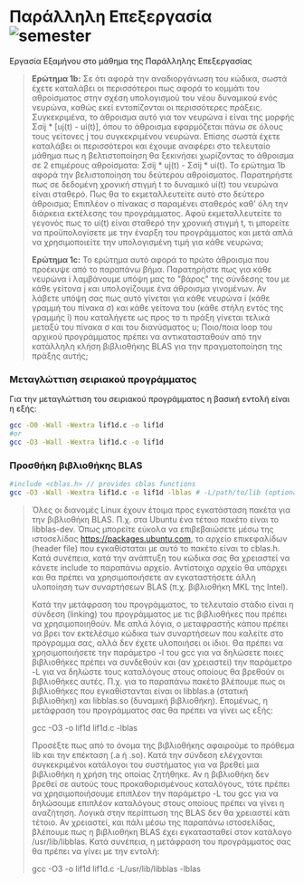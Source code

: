 # Παράλληλη Επεξεργασία   ![semester](https://img.shields.io/badge/Spring%20Semester-2017--2018-green.svg)

Εργασία Εξαμήνου στο μάθημα της Παράλληλης Επεξεργασίας

> **Ερώτημα 1b:** Σε ότι αφορά την αναδιοργάνωση του κώδικα, σωστά έχετε καταλάβει οι περισσότεροι πως αφορά το κομμάτι του αθροίσματος στην σχέση υπολογισμού του νέου δυναμικού ενός νευρώνα, καθώς εκεί εντοπίζονται οι περισσότερες πράξεις. Συγκεκριμένα, το άθροισμα αυτό για τον νευρώνα i είναι της μορφής Σσij * [uj(t) - ui(t)], όπου το άθροισμα εφαρμόζεται πάνω σε όλους τους γείτονες j του συγκεκριμένου νευρώνα. Επίσης σωστά έχετε καταλάβει οι περισσότεροι και έχουμε αναφέρει στο τελευταίο μάθημα  πως η βελτιστοποίηση θα ξεκινήσει χωρίζοντας το άθροισμα σε 2 επιμέρους αθροίσματα: Σσij * uj(t) - Σσij * ui(t). Το ερώτημα 1b αφορά την βελιστοποίηση του δεύτερου αθροίσματος. Παρατηρήστε πως σε δεδομένη χρονική στιγμή t το δυναμικό ui(t) του νευρώνα είναι σταθερό. Πως θα το εκμεταλλευτείτε αυτό στο δεύτερο άθροισμα; Επιπλέον ο πίνακας σ παραμένει σταθερός καθ' όλη την διάρκεια εκτέλεσης του προγράμματος. Αφού εκμεταλλευτείτε το γεγονός πως το ui(t) είναι σταθερό την χρονική στιγμή t, τι μπορείτε να προϋπολογίσετε με την έναρξη του προγράμματος και μετά απλά να χρησιμοποιείτε την υπολογισμένη τιμή για κάθε νευρώνα;
>
> **Ερώτημα 1c:** Το ερώτημα αυτό αφορά το πρώτο άθροισμα που προέκυψε από το παραπάνω βήμα. Παρατηρήστε πως για κάθε νευρώνα i λαμβάνουμε υπόψη μας το "βάρος" της σύνδεσης του με κάθε γείτονα j και υπολογίζουμε ένα άθροισμα γινομένων. Αν λάβετε υπόψη σας πως αυτό γίνεται για κάθε νευρώνα i (κάθε γραμμή του πίνακα σ) και κάθε γείτονα του (κάθε στήλη εντός της γραμμής i) που καταλήγετε ως προς το τι πράξη γίνεται τελικά μεταξύ του πίνακα σ και του διανύσματος u; Ποιο/ποια loop του αρχικού προγράμματος πρέπει να αντικατασταθούν από την κατάλληλη κλήση βιβλιοθήκης BLAS για την πραγματοποίηση της πράξης αυτής;

### Μεταγλώττιση σειριακού προγράμματος

Για την μεταγλώττιση του σειριακού προγράμματος η βασική εντολή είναι η εξής:

```sh
gcc -O0 -Wall -Wextra lif1d.c -ο lif1d
#or
gcc -O3 -Wall -Wextra lif1d.c -ο lif1d
```

### Προσθήκη βιβλιοθήκης BLAS

```sh
#include <cblas.h> // provides cblas functions
gcc -O3 -Wall -Wextra lif1d.c -ο lif1d -lblas # -L/path/to/lib (optional)
```

> Όλες οι διανομές Linux έχουν έτοιμα προς εγκατάσταση πακέτα για την βιβλιοθήκη BLAS. Π.χ. στα Ubuntu ένα τέτοιο πακέτο είναι το libblas-dev. Όπως μπορείτε εύκολα να επιβεβαιώσετε μέσω της ιστοσελίδας https://packages.ubuntu.com, το αρχείο επικεφαλίδων (header file) που εγκαθίσταται με αυτό το πακέτο είναι το cblas.h. Κατά συνέπεια, κατά την ανάπτυξη του κώδικα σας θα χρειαστεί να κάνετε include το παραπάνω αρχείο. Αντίστοιχο αρχείο θα υπάρχει και θα πρέπει να χρησιμοποιήσετε αν εγκαταστήσετε άλλη υλοποίηση των συναρτήσεων BLAS (π.χ. βιβλιοθήκη MKL της Intel).
>
> Κατά την μετάφραση του προγράμματος, το τελευταίο στάδιο είναι η σύνδεση (linking) του προγράμματος με τις βιβλιοθήκες που πρέπει να χρησιμοποιηθούν. Με απλά λόγια, ο μεταφραστής κάπου πρέπει να βρει τον εκτελέσιμο κώδικα των συναρτήσεων που καλείτε στο πρόγραμμα σας, αλλά δεν έχετε υλοποιήσει οι ίδιοι. Θα πρέπει να χρησιμοποιήσετε την παράμετρο -l του gcc για να δηλώσετε ποιες βιβλιοθήκες πρέπει να συνδεθούν και (αν χρειαστεί) την παράμετρο -L για να δηλώστε τους καταλόγους στους οποίους θα βρεθούν οι βιβλιοθήκες αυτές. Π.χ. για το παραπάνω πακέτο βλέπουμε πως οι βιβλιοθήκες που εγκαθίστανται είναι οι libblas.a (στατική βιβλιοθήκη) και libblas.so (δυναμική βιβλιοθήκη). Επομένως, η μετάφραση του προγράμματος σας θα πρέπει να γίνει ως εξής:
>
> gcc -O3 -o lif1d lif1d.c -lblas
>
> Προσέξτε πως από το όνομα της βιβλιοθήκης αφαιρούμε το πρόθεμα lib και την επέκταση (.a ή .so). Κατά την σύνδεση ελέγχονται συγκεκριμένοι κατάλογοι του συστήματος για να βρεθεί μια βιβλιοθήκη η χρήση της οποίας ζητήθηκε. Αν η βιβλιοθήκη δεν βρεθεί σε αυτούς τους προκαθορισμένους καταλόγους, τότε πρέπει να χρησιμοποιήσουμε επιπλέον την παράμετρο -L του gcc για να δηλώσουμε επιπλέον καταλόγους στους οποίους πρέπει να γίνει η αναζήτηση. Λογικά στην περίπτωση της BLAS δεν θα χρειαστεί κάτι τέτοιο. Αν χρειαστεί, και πάλι μέσω της παραπάνω ιστοσελίδας, βλέπουμε πως η βιβλιοθήκη BLAS έχει εγκατασταθεί στον κατάλογο /usr/lib/libblas. Κατά συνέπεια, η μετάφραση του προγράμματος σας θα πρέπει να γίνει με την εντολή:
>
> gcc -O3 -o lif1d lif1d.c -L/usr/lib/libblas -lblas
